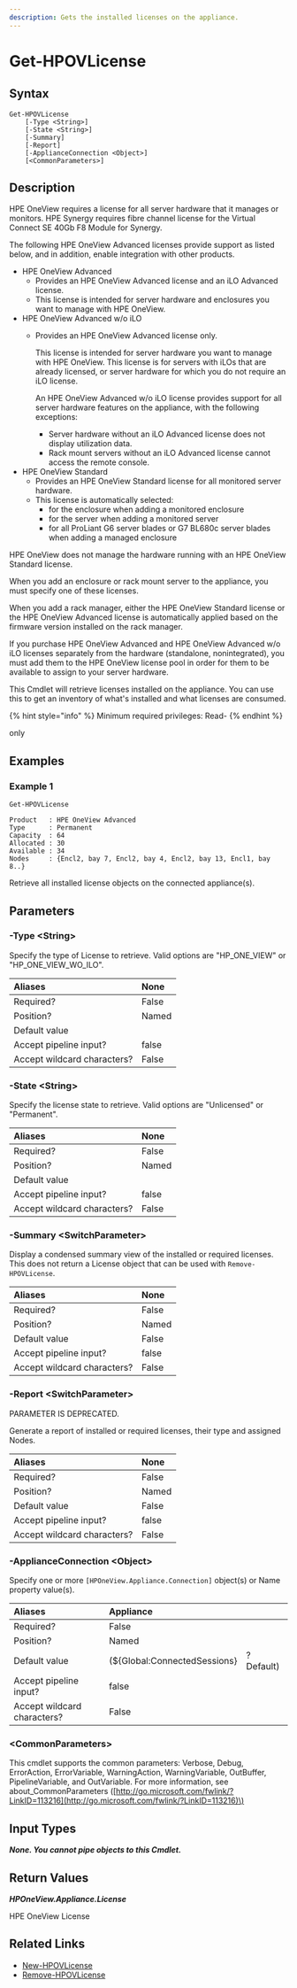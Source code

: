 ```yaml
---
description: Gets the installed licenses on the appliance.
---
```


# Get-HPOVLicense

## Syntax

```text
Get-HPOVLicense
    [-Type <String>]
    [-State <String>]
    [-Summary]
    [-Report]
    [-ApplianceConnection <Object>]
    [<CommonParameters>]
```

## Description

HPE OneView requires a license for all server hardware that it manages or monitors. HPE Synergy requires fibre channel license for the Virtual Connect SE 40Gb F8 Module for Synergy.

The following HPE OneView Advanced licenses provide support as listed below, and in addition, enable integration with other products.

* HPE OneView Advanced
  * Provides an HPE OneView Advanced license and an iLO Advanced license.
  * This license is intended for server hardware and enclosures you want to manage with HPE OneView.
* HPE OneView Advanced w/o iLO
  * Provides an HPE OneView Advanced license only.

    This license is intended for server hardware you want to manage with HPE OneView. This license is for servers with iLOs that are already licensed, or server hardware for which you do not require an iLO license.

    An HPE OneView Advanced w/o iLO license provides support for all server hardware features on the appliance, with the following exceptions:

    * Server hardware without an iLO Advanced license does not display utilization data.
    * Rack mount servers without an iLO Advanced license cannot access the remote console.
* HPE OneView Standard
  * Provides an HPE OneView Standard license for all monitored server hardware.
  * This license is automatically selected:
    * for the enclosure when adding a monitored enclosure
    * for the server when adding a monitored server
    * for all ProLiant G6 server blades or G7 BL680c server blades when adding a managed enclosure

HPE OneView does not manage the hardware running with an HPE OneView Standard license.

When you add an enclosure or rack mount server to the appliance, you must specify one of these licenses.

When you add a rack manager, either the HPE OneView Standard license or the HPE OneView Advanced license is automatically applied based on the firmware version installed on the rack manager.

If you purchase HPE OneView Advanced and HPE OneView Advanced w/o iLO licenses separately from the hardware \(standalone, nonintegrated\), you must add them to the HPE OneView license pool in order for them to be available to assign to your server hardware.

This Cmdlet will retrieve licenses installed on the appliance. You can use this to get an inventory of what's installed and what licenses are consumed.

{% hint style="info" %}
Minimum required privileges: Read-
{% endhint %}

only

## Examples

### Example 1

```text
Get-HPOVLicense

Product   : HPE OneView Advanced
Type      : Permanent
Capacity  : 64
Allocated : 30
Available : 34
Nodes     : {Encl2, bay 7, Encl2, bay 4, Encl2, bay 13, Encl1, bay 8..}
```

Retrieve all installed license objects on the connected appliance\(s\).

## Parameters

### -Type &lt;String&gt;

Specify the type of License to retrieve. Valid options are "HP\_ONE\_VIEW" or "HP\_ONE\_VIEW\_WO\_ILO".

| Aliases | None |
| :--- | :--- |
| Required? | False |
| Position? | Named |
| Default value |  |
| Accept pipeline input? | false |
| Accept wildcard characters? | False |

### -State &lt;String&gt;

Specify the license state to retrieve. Valid options are "Unlicensed" or "Permanent".

| Aliases | None |
| :--- | :--- |
| Required? | False |
| Position? | Named |
| Default value |  |
| Accept pipeline input? | false |
| Accept wildcard characters? | False |

### -Summary &lt;SwitchParameter&gt;

Display a condensed summary view of the installed or required licenses. This does not return a License object that can be used with `Remove-HPOVLicense`.

| Aliases | None |
| :--- | :--- |
| Required? | False |
| Position? | Named |
| Default value | False |
| Accept pipeline input? | false |
| Accept wildcard characters? | False |

### -Report &lt;SwitchParameter&gt;

PARAMETER IS DEPRECATED.

Generate a report of installed or required licenses, their type and assigned Nodes.

| Aliases | None |
| :--- | :--- |
| Required? | False |
| Position? | Named |
| Default value | False |
| Accept pipeline input? | false |
| Accept wildcard characters? | False |

### -ApplianceConnection &lt;Object&gt;

Specify one or more `[HPOneView.Appliance.Connection]` object\(s\) or Name property value\(s\).

| Aliases | Appliance |  |
| :--- | :--- | :--- |
| Required? | False |  |
| Position? | Named |  |
| Default value | \(${Global:ConnectedSessions} | ? Default\) |
| Accept pipeline input? | false |  |
| Accept wildcard characters? | False |  |

### &lt;CommonParameters&gt;

This cmdlet supports the common parameters: Verbose, Debug, ErrorAction, ErrorVariable, WarningAction, WarningVariable, OutBuffer, PipelineVariable, and OutVariable. For more information, see about\_CommonParameters \([http://go.microsoft.com/fwlink/?LinkID=113216](http://go.microsoft.com/fwlink/?LinkID=113216)\)

## Input Types

_**None. You cannot pipe objects to this Cmdlet.**_

## Return Values

_**HPOneView.Appliance.License**_

HPE OneView License

## Related Links

* [New-HPOVLicense](new-hpovlicense.md)
* [Remove-HPOVLicense](remove-hpovlicense.md)

